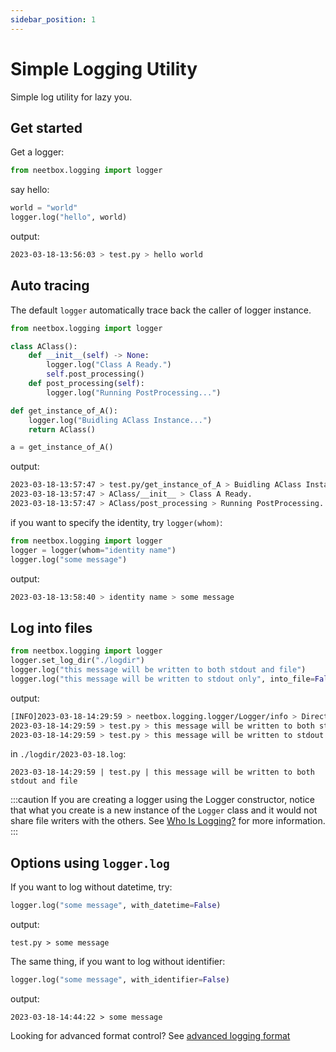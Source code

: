 ```yaml
---
sidebar_position: 1
---
```


# Simple Logging Utility

Simple log utility for lazy you.

## Get started

Get a logger:
```python
from neetbox.logging import logger
```

say hello:
```python
world = "world"
logger.log("hello", world)
```
output:
```bash
2023-03-18-13:56:03 > test.py > hello world 
```

## Auto tracing

The default `logger` automatically trace back the caller of logger instance.

```python
from neetbox.logging import logger

class AClass():
    def __init__(self) -> None:
        logger.log("Class A Ready.")
        self.post_processing()
    def post_processing(self):
        logger.log("Running PostProcessing...")

def get_instance_of_A():
    logger.log("Buidling AClass Instance...")
    return AClass()

a = get_instance_of_A()
```
output:
```bash
2023-03-18-13:57:47 > test.py/get_instance_of_A > Buidling AClass Instance... 
2023-03-18-13:57:47 > AClass/__init__ > Class A Ready. 
2023-03-18-13:57:47 > AClass/post_processing > Running PostProcessing...
```

if you want to specify the identity, try `logger(whom)`:
```python
from neetbox.logging import logger
logger = logger(whom="identity name")
logger.log("some message")
```
output:
```bash
2023-03-18-13:58:40 > identity name > some message 
```

## Log into files

```python
from neetbox.logging import logger
logger.set_log_dir("./logdir")
logger.log("this message will be written to both stdout and file")
logger.log("this message will be written to stdout only", into_file=False)
```
output:
```bash
[INFO]2023-03-18-14:29:59 > neetbox.logging.logger/Logger/info > Directory ./logdir not found, trying to create. 
2023-03-18-14:29:59 > test.py > this message will be written to both stdout and file 
2023-03-18-14:29:59 > test.py > this message will be written to stdout only 
```
in `./logdir/2023-03-18.log`:
```
2023-03-18-14:29:59 | test.py | this message will be written to both stdout and file 

```

:::caution
If you are creating a logger using the Logger constructor, notice that what you create is a new instance of the `Logger` class and it would not share file writers with the others. See [Who Is Logging?](/docs/guide/logging/logger-instances) for more information.
:::

## Options using `logger.log`

If you want to log without datetime, try:
```python
logger.log("some message", with_datetime=False)
```
output:
```
test.py > some message 
```

The same thing, if you want to log without identifier:
```python
logger.log("some message", with_identifier=False)
```
output:
```
2023-03-18-14:44:22 > some message 
```

Looking for advanced format control? See [advanced logging format](./advanced-logging-format.md)